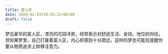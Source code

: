 ```yaml
---
title: 富人区
date: 2020-02-15T20:54:12+08:00
draft: false
---
```


梦见豪华的富人区，漂亮的花园洋房，经常表示对舒适生活、金钱、地位的向往。但如果梦里，自己打量着富人区，内心却感到十分疏远，这样的梦也可能在提醒你要从物质追求上转移注意力。